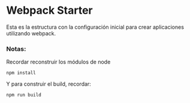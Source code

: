 # Webpack Starter

Esta es la estructura con la configuración inicial para crear aplicaciones utilizando webpack.


### Notas:

Recordar reconstruir los módulos de node
```
npm install
```

Y para construir el build, recordar:
```
npm run build
```

